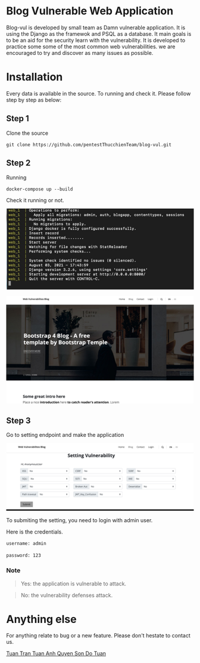 # Blog Vulnerable Web Application

Blog-vul is developed by small team as Damn vulnerable application. It is using the Django as the framewok and PSQL as a database. It main goals is to be an aid for the security learn with the vulnerability. It is developed to practice some some of the most common web vulnerabilities. we are encouraged to try and discover as many issues as possible. 


# Installation

Every data is available in the source. To running and check it. Please follow step by step as below: 

## Step 1

Clone the source

``` 
git clone https://github.com/pentestThucchienTeam/blog-vul.git

```

## Step 2

Running

```
docker-compose up --build

```
Check it running or not.

![rm1](./core/static/assets/img/rm1.png)

![rm1](./core/static/assets/img/rm2.png)

## Step 3

Go to setting endpoint and make the application 

![rm1](./core/static/assets/img/RM3.png)

To submiting the setting, you need to login with admin user. 

Here is the credentials. 

```
username: admin

password: 123
```
### Note

> Yes:  the application is vulnerable to attack.

> No: the vulnerability defenses attack. 


# Anything else

For anything relate to bug or a new feature. Please don't hestate to contact us. 

[Tuan Tran ](https://www.facebook.com/leiz95) 
[Tuan Anh ](https://www.facebook.com/nguyentu4nanh)
[Quyen Son ](https://www.facebook.com/S0vvn)
[Do Tuan ](https://www.facebook.com/do.thanhtuan.923)






